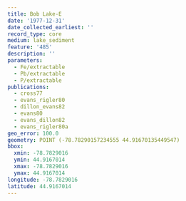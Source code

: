 ```yaml
---
title: Bob Lake-E
date: '1977-12-31'
date_collected_earliest: ''
record_type: core
medium: lake_sediment
feature: '485'
description: ''
parameters:
  - Fe/extractable
  - Pb/extractable
  - P/extractable
publications:
  - cross77
  - evans_rigler80
  - dillon_evans82
  - evans80
  - evans_dillon82
  - evans_rigler80a
geo_error: 100.0
geometry: POINT (-78.78290157234555 44.91670135449547)
bbox:
  xmin: -78.7829016
  ymin: 44.9167014
  xmax: -78.7829016
  ymax: 44.9167014
longitude: -78.7829016
latitude: 44.9167014
---
```

